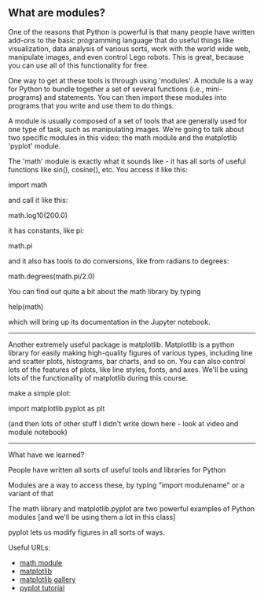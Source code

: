 ## What are modules?

One of the reasons that Python is powerful is that many people have written add-ons to the basic programming language that do useful things like visualization, data analysis of various sorts, work with the world wide web, manipulate images, and even control Lego robots.  This is great, because you can use all of this functionality for free.

One way to get at these tools is through using 'modules'.  A module is a way for Python to bundle together a set of several functions (i.e., mini-programs) and statements.  You can then import these modules into programs that you write and use them to do things.

A module is usually composed of a set of tools that are generally used for one type of task, such as manipulating images.  We're going to talk about two specific modules in this video: the math module and the matplotlib 'pyplot' module.

The 'math' module is exactly what it sounds like - it has all sorts of useful functions like sin(), cosine(), etc.  You access it like this:

import math

and call it like this:

math.log10(200.0)

it has constants, like pi:

math.pi

and it also has tools to do conversions, like from radians to degrees:

math.degrees(math.pi/2.0)

You can find out quite a bit about the math library by typing

help(math)

which will bring up its documentation in the Jupyter notebook.

----

Another extremely useful package is matplotlib.  Matplotlib is a python library for easily making high-quality figures of various types, including line and scatter plots, histograms, bar charts, and so on.  You can also control lots of the features of plots, like line styles, fonts, and axes.  We'll be using lots of the functionality of matplotlib during this course.

make a simple plot:

import matplotlib.pyplot as plt

(and then lots of other stuff I didn't write down here - look at video and module notebook)

----

What have we learned?

People have written all sorts of useful tools and libraries for Python

Modules are a way to access these, by typing "import modulename" or a variant of that

The math library and matplotlib.pyplot are two powerful examples of Python modules  [and we'll be using them a lot in this class]

pyplot lets us modify figures in all sorts of ways.

Useful URLs:

* [math module](https://docs.python.org/3/library/math.html)
* [matplotlib](http://matplotlib.org/)
* [matplotlib gallery](http://matplotlib.org/gallery.html)
* [pyplot tutorial](http://matplotlib.org/users/pyplot_tutorial.html)

